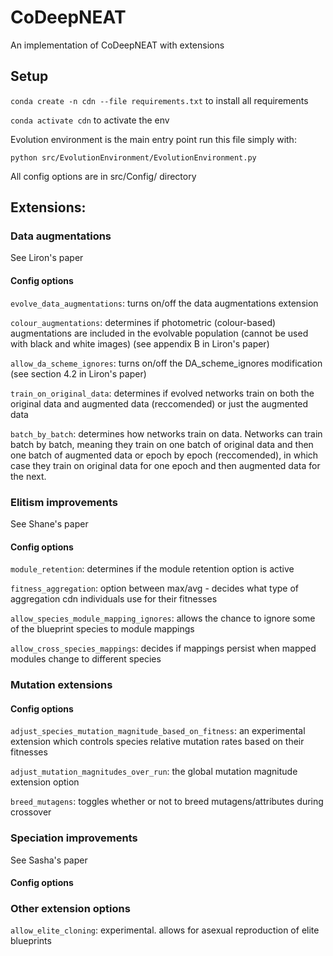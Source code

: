 # CoDeepNEAT

An implementation of CoDeepNEAT with extensions

## Setup

```conda create -n cdn --file requirements.txt``` to install all requirements

```conda activate cdn``` to activate the env

Evolution environment is the main entry point run this file simply with:

```python src/EvolutionEnvironment/EvolutionEnvironment.py```

All config options are in src/Config/ directory

## Extensions:

### Data augmentations

See Liron's paper

#### Config options
```evolve_data_augmentations```: turns on/off the data augmentations extension

```colour_augmentations```: determines if photometric (colour-based) augmentations are included in the evolvable population (cannot be used with black and white images) (see appendix B in Liron's paper)

```allow_da_scheme_ignores```: turns on/off the DA_scheme_ignores modification (see section 4.2 in Liron's paper)

```train_on_original_data```: determines if evolved networks train on both the original data and augmented data (reccomended) or just the augmented data

```batch_by_batch```: determines how networks train on data. Networks can train batch by batch, meaning they train on one batch of original data and then one batch of augmented data or epoch by epoch (reccomended), in which case they train on original data for one epoch and then augmented data for the next.

### Elitism improvements
See Shane's paper

#### Config options

```module_retention```: determines if the module retention option is active

```fitness_aggregation```: option between max/avg - decides what type of aggregation cdn individuals use for their fitnesses

```allow_species_module_mapping_ignores```: allows the chance to ignore some of the blueprint species to module mappings

```allow_cross_species_mappings```: decides if mappings persist when mapped modules change to different species

### Mutation extensions

#### Config options

```adjust_species_mutation_magnitude_based_on_fitness```: an experimental extension which controls 
species relative mutation rates based on their fitnesses

```adjust_mutation_magnitudes_over_run```: the global mutation magnitude extension option

```breed_mutagens```: toggles whether or not to breed mutagens/attributes during crossover

### Speciation improvements

See Sasha's paper

#### Config options


### Other extension options

```allow_elite_cloning```: experimental. allows for asexual reproduction of elite blueprints